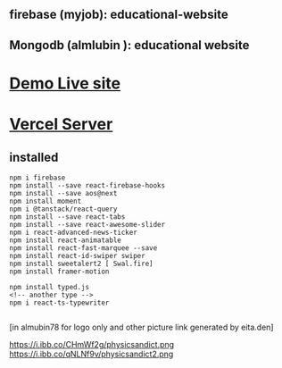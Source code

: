 <!-- Private website client -->
## firebase (myjob): educational-website
## Mongodb (almlubin ): educational website
# [Demo Live site](https://educational-website-14cc2.web.app)
# [Vercel Server](https://phyict-server-almubin78.vercel.app/)



## installed
```
npm i firebase
npm install --save react-firebase-hooks
npm install --save aos@next
npm install moment
npm i @tanstack/react-query
npm install --save react-tabs
npm install --save react-awesome-slider
npm i react-advanced-news-ticker
npm install react-animatable
npm install react-fast-marquee --save
npm install react-id-swiper swiper
npm install sweetalert2 [ Swal.fire]
npm install framer-motion

npm install typed.js
<!-- another type -->
npm i react-ts-typewriter


```
[in almubin78 for logo only and other picture link generated by eita.den]

https://i.ibb.co/CHmWf2g/physicsandict.png
https://i.ibb.co/qNLNf9v/physicsandict2.png

```



